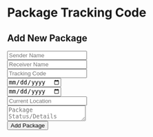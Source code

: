 <!DOCTYPE html>
<html>
<head>
  <title>FedEx Express Delivery Company - Admin Add Package</title>
</head>
<body>
  <h1>Package Tracking Code</h1>
  <h2>Add New Package</h2>
  <form method="POST">
    <input name="sender" placeholder="Sender Name" required><br>
    <input name="receiver" placeholder="Receiver Name" required><br>
    <input name="code" placeholder="Tracking Code" required><br>
    <input name="departure" type="date" placeholder="Departure Date" required><br>
    <input name="arrival" type="date" placeholder="Arrival Date" required><br>
    <input name="location" placeholder="Current Location" required><br>
    <textarea name="status" placeholder="Package Status/Details" required></textarea><br>
    <button type="submit">Add Package</button>
  </form>
</body>
</html>
